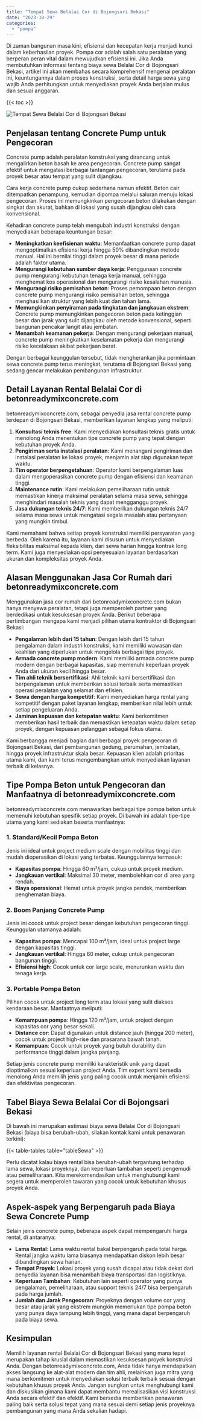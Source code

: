 ```yaml
---
title: "Tempat Sewa Belalai Cor di Bojongsari Bekasi"
date: "2023-10-29"
categories: 
  - "pompa"
---
```


Di zaman bangunan masa kini, efisiensi dan kecepatan kerja menjadi kunci dalam keberhasilan proyek. Pompa cor adalah salah satu peralatan yang berperan peran vital dalam mewujudkan efisiensi ini. Jika Anda membutuhkan informasi tentang biaya sewa Belalai Cor di Bojongsari Bekasi, artikel ini akan membahas secara komprehensif mengenai peralatan ini, keuntungannya dalam proses konstruksi, serta detail harga sewa yang wajib Anda perhitungkan untuk menyediakan proyek Anda berjalan mulus dan sesuai anggaran.

{{< toc >}}

![Tempat Sewa Belalai Cor di Bojongsari Bekasi](https://betoncor8.github.io/pump/concrete-pump%20(5).png)

## Penjelasan tentang Concrete Pump untuk Pengecoran

Concrete pump adalah peralatan konstruksi yang dirancang untuk mengalirkan beton basah ke area pengecoran. Concrete pump sangat efektif untuk mengatasi berbagai tantangan pengecoran, terutama pada proyek besar atau tempat yang sulit dijangkau.

Cara kerja concrete pump cukup sederhana namun efektif. Beton cair ditempatkan penampung, kemudian dipompa melalui saluran menuju lokasi pengecoran. Proses ini memungkinkan pengecoran beton dilakukan dengan singkat dan akurat, bahkan di lokasi yang susah dijangkau oleh cara konvensional.

Kehadiran concrete pump telah mengubah industri konstruksi dengan menyediakan beberapa keuntungan besar:

- **Meningkatkan keefisienan waktu**: Memanfaatkan concrete pump dapat mengoptimalkan efisiensi kerja hingga 50% dibandingkan metode manual. Hal ini bernilai tinggi dalam proyek besar di mana periode adalah faktor utama.
- **Mengurangi kebutuhan sumber daya kerja**: Penggunaan concrete pump mengurangi kebutuhan tenaga kerja manual, sehingga menghemat kos operasional dan mengurangi risiko kesalahan manusia.
- **Mengurangi risiko pemisahan beton**: Proses pemompaan beton dengan concrete pump mengurangi risiko pemisahan beton, sehingga menghasilkan struktur yang lebih kuat dan tahan lama.
- **Memungkinkan penyiraman pada tingkatan dan jangkauan ekstrem**: Concrete pump memungkinkan pengecoran beton pada ketinggian besar dan jarak yang sulit dijangkau oleh metode konvensional, seperti bangunan pencakar langit atau jembatan.
- **Menambah keamanan pekerja**: Dengan mengurangi pekerjaan manual, concrete pump meningkatkan keselamatan pekerja dan mengurangi risiko kecelakaan akibat pekerjaan berat.

Dengan berbagai keunggulan tersebut, tidak mengherankan jika permintaan sewa concrete pump terus meningkat, terutama di Bojongsari Bekasi yang sedang gencar melakukan pembangunan infrastruktur.

## Detail Layanan Rental Belalai Cor di betonreadymixconcrete.com

betonreadymixconcrete.com, sebagai penyedia jasa rental concrete pump terdepan di Bojongsari Bekasi, memberikan layanan lengkap yang meliputi:

1. **Konsultasi teknis free**: Kami menyediakan konsultasi teknis gratis untuk menolong Anda menentukan tipe concrete pump yang tepat dengan kebutuhan proyek Anda.
2. **Pengiriman serta instalasi peralatan**: Kami menangani pengiriman dan instalasi peralatan ke lokasi proyek, menjamin alat siap digunakan tepat waktu.
3. **Tim operator berpengetahuan**: Operator kami berpengalaman luas dalam mengoperasikan concrete pump dengan efisiensi dan keamanan tinggi.
4. **Maintenance rutin**: Kami melakukan pemeliharaan rutin untuk memastikan kinerja maksimal peralatan selama masa sewa, sehingga menghindari masalah teknis yang dapat mengganggu proyek.
5. **Jasa dukungan teknis 24/7**: Kami memberikan dukungan teknis 24/7 selama masa sewa untuk mengatasi segala masalah atau pertanyaan yang mungkin timbul.

Kami memahami bahwa setiap proyek konstruksi memiliki persyaratan yang berbeda. Oleh karena itu, layanan kami disusun untuk menyediakan fleksibilitas maksimal kepada klien, dari sewa harian hingga kontrak long term. Kami juga menyediakan opsi penyesuaian layanan berdasarkan ukuran dan kompleksitas proyek Anda.

## Alasan Menggunakan Jasa Cor Rumah dari betonreadymixconcrete.com

Menggunakan jasa cor rumah dari betonreadymixconcrete.com bukan hanya menyewa peralatan, tetapi juga memperoleh partner yang berdedikasi untuk kesuksesan proyek Anda. Berikut beberapa pertimbangan mengapa kami menjadi pilihan utama kontraktor di Bojongsari Bekasi:

- **Pengalaman lebih dari 15 tahun**: Dengan lebih dari 15 tahun pengalaman dalam industri konstruksi, kami memiliki wawasan dan keahlian yang diperlukan untuk mengelola berbagai tipe proyek.
- **Armada concrete pump modern**: Kami memiliki armada concrete pump modern dengan berbagai kapasitas, siap memenuhi keperluan proyek Anda dari ukuran kecil hingga besar.
- **Tim ahli teknik bersertifikasi**: Ahli teknik kami bersertifikasi dan berpengalaman untuk memberikan solusi terbaik serta memastikan operasi peralatan yang selamat dan efisien.
- **Sewa dengan harga kompetitif**: Kami menyediakan harga rental yang kompetitif dengan paket layanan lengkap, memberikan nilai lebih untuk setiap pengeluaran Anda.
- **Jaminan kepuasan dan ketepatan waktu**: Kami berkomitmen memberikan hasil terbaik dan memastikan ketepatan waktu dalam setiap proyek, dengan kepuasan pelanggan sebagai fokus utama.

Kami berbangga menjadi bagian dari berbagai proyek pengecoran di Bojongsari Bekasi, dari pembangunan gedung, perumahan, jembatan, hingga proyek infrastruktur skala besar. Kepuasan klien adalah prioritas utama kami, dan kami terus mengembangkan untuk menyediakan layanan terbaik di kelasnya.

## Tipe Pompa Beton untuk Pengecoran dan Manfaatnya di betonreadymixconcrete.com

betonreadymixconcrete.com menawarkan berbagai tipe pompa beton untuk memenuhi kebutuhan spesifik setiap proyek. Di bawah ini adalah tipe-tipe utama yang kami sediakan beserta manfaatnya:

### 1\. Standard/Kecil Pompa Beton

Jenis ini ideal untuk project medium scale dengan mobilitas tinggi dan mudah dioperasikan di lokasi yang terbatas. Keunggulannya termasuk:

- **Kapasitas pompa**: Hingga 60 m³/jam, cukup untuk proyek medium.
- **Jangkauan vertikal**: Maksimal 30 meter, membolehkan cor di area yang rendah.
- **Biaya operasional**: Hemat untuk proyek jangka pendek, memberikan penghematan biaya.

### 2\. Boom Panjang Concrete Pump

Jenis ini cocok untuk project besar dengan kebutuhan pengecoran tinggi. Keunggulan utamanya adalah:

- **Kapasitas pompa**: Mencapai 100 m³/jam, ideal untuk project large dengan kapasitas tinggi.
- **Jangkauan vertikal**: Hingga 60 meter, cukup untuk pengecoran bangunan tinggi.
- **Efisiensi high**: Cocok untuk cor large scale, menurunkan waktu dan tenaga kerja.

### 3\. Portable Pompa Beton

Pilihan cocok untuk project long term atau lokasi yang sulit diakses kendaraan besar. Manfaatnya meliputi:

- **Kemampuan pompa**: Hingga 120 m³/jam, untuk project dengan kapasitas cor yang besar sekali.
- **Distance cor**: Dapat digunakan untuk distance jauh (hingga 200 meter), cocok untuk project high-rise dan prasarana bawah tanah.
- **Kemampuan**: Cocok untuk proyek yang butuh durability dan performance tinggi dalam jangka panjang.

Setiap jenis concrete pump memiliki karakteristik unik yang dapat dioptimalkan sesuai keperluan project Anda. Tim expert kami bersedia menolong Anda memilih jenis yang paling cocok untuk menjamin efisiensi dan efektivitas pengecoran.

## Tabel Biaya Sewa Belalai Cor di Bojongsari Bekasi

Di bawah ini merupakan estimasi biaya sewa Belalai Cor di Bojongsari Bekasi (biaya bisa berubah-ubah, silakan kontak kami untuk penawaran terkini):

{{< table-tables table="tableSewa" >}}

Perlu dicatat kalau biaya rental bisa berubah-ubah tergantung terhadap lama sewa, lokasi proyeknya, dan keperluan tambahan seperti pengemudi atau pemeliharaan. Kita merekomendasikan untuk menghubungi kami segera untuk memperoleh tawaran yang cocok untuk kebutuhan khusus proyek Anda.

## Aspek-aspek yang Berpengaruh pada Biaya Sewa Concrete Pump

Selain jenis concrete pump, beberapa aspek dapat mempengaruhi harga rental, di antaranya:

- **Lama Rental**: Lama waktu rental bakal berpengaruh pada total harga. Rental jangka waktu lama biasanya mendapatkan diskon lebih besar dibandingkan sewa harian.
- **Tempat Proyek**: Lokasi proyek yang susah dicapai atau tidak dekat dari penyedia layanan bisa menambah biaya transportasi dan logistiknya.
- **Keperluan Tambahan**: Kebutuhan lain seperti operator yang punya pengalaman, pemeliharaan, atau support teknis 24/7 bisa berpengaruh pada harga jumlah.
- **Jumlah dan Jarak Pengecoran**: Proyeknya dengan volume cor yang besar atau jarak yang ekstrem mungkin memerlukan tipe pompa beton yang punya daya tampung lebih tinggi, yang mana dapat berpengaruh pada biaya sewa.

## Kesimpulan

Memilih layanan rental Belalai Cor di Bojongsari Bekasi yang mana tepat merupakan tahap krusial dalam memastikan kesuksesan proyek konstruksi Anda. Dengan betonreadymixconcrete.com, Anda tidak hanya mendapatkan akses langsung ke alat-alat modern dan tim ahli, melainkan juga mitra yang mana berkomitmen untuk menyediakan solusi terbaik terbaik sesuai dengan kebutuhan khusus proyek Anda. Jangan sungkan untuk menghubungi kami dan diskusikan gimana kami dapat membantu merealisasikan visi konstruksi Anda secara efektif dan efektif. Kami bersedia memberikan penawaran paling baik serta solusi tepat yang mana sesuai demi setiap jenis proyeknya pembangunan yang mana Anda sekalian hadapi.
